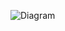 ![Diagram](https://www.planttext.com/api/plantuml/png/P90z3W8X44PxJZ6Xqc8BsotC9jhOg8ad664q9Fni6B0ndip28ta5HTRD6ZlU5-RZ3S_xe-E4CMLdXRB83AlCAJYAS1K0S4ZH-3DuT3H1r3eIyoGXXyOMlWIZeRUeQ1SrnTbStCJG_0bghV49Gi6DBhZ6H9NBQQnHmPzCT7z5-nXqLkd7iA_PTX3L8HyjlLEZg0oEMyc5XAPPWlHo46ghBekAqmlVXzgYaj1u5XrvNJxh1G00__y30000)
